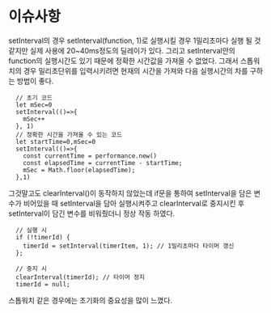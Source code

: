 # 이슈사항
setInterval의 경우 setInterval(function, 1)로 실행시킬 경우 1밀리초마다 실행 될 것 같지만 실제 사용에 20~40ms정도의 딜레이가 있다.
그리고 setInterval안의 function의 실행시간도 있기 때문에 정확한 시간값을 가져올 수 없었다.
그래서 스톱워치의 경우 밀리초단위를 입력시키려면 현재의 시간을 가져와 다음 실행시간의 차를 구하는 방법이 좋다.
```
  // 초기 코드
  let mSec=0
  setInterval(()=>{
    mSec++
  }, 1)
  // 정확한 시간을 가져올 수 있는 코드
  let startTime=0,mSec=0
  setInterval(()=>{
    const currentTime = performance.new()
    const elapsedTime = currentTime - startTime;
    mSec = Math.floor(elapsedTime);
  },1)
```

그것말고도 clearInterval()이 동작하지 않았는데
if문을 통하여 setInterval을 담은 변수가 비어있을 때 setInterval을 담아 실행시켜주고 
clearInterval로 중지시킨 후 setInterval이 담긴 변수를 비워줬더니 정상 작동 하였다.

```
  // 실행 시
  if (!timerId) {
    timerId = setInterval(timerItem, 1); // 1밀리초마다 타이머 갱신
  };

  // 중지 시
  clearInterval(timerId); // 타이머 정지
  timerId = null;
```

스톱워치 같은 경우에는 초기화의 중요성을 많이 느꼈다.
